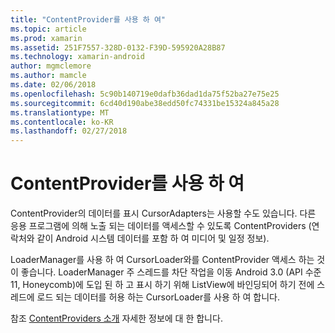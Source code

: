 ```yaml
---
title: "ContentProvider를 사용 하 여"
ms.topic: article
ms.prod: xamarin
ms.assetid: 251F7557-328D-0132-F39D-595920A28B87
ms.technology: xamarin-android
author: mgmclemore
ms.author: mamcle
ms.date: 02/06/2018
ms.openlocfilehash: 5c90b140719e0dafb36dad1da75f52ba27e75e25
ms.sourcegitcommit: 6cd40d190abe38edd50fc74331be15324a845a28
ms.translationtype: MT
ms.contentlocale: ko-KR
ms.lasthandoff: 02/27/2018
---
```

# <a name="using-a-contentprovider"></a>ContentProvider를 사용 하 여

ContentProvider의 데이터를 표시 CursorAdapters는 사용할 수도 있습니다.
다른 응용 프로그램에 의해 노출 되는 데이터를 액세스할 수 있도록 ContentProviders (연락처와 같이 Android 시스템 데이터를 포함 하 여 미디어 및 일정 정보).

LoaderManager를 사용 하 여 CursorLoader와를 ContentProvider 액세스 하는 것이 좋습니다. LoaderManager 주 스레드를 차단 작업을 이동 Android 3.0 (API 수준 11, Honeycomb)에 도입 된 하 고 표시 하기 위해 ListView에 바인딩되어 하기 전에 스레드에 로드 되는 데이터를 허용 하는 CursorLoader를 사용 하 여 합니다.

참조 [ContentProviders 소개](~/android/platform/content-providers/index.md) 자세한 정보에 대 한 합니다.


